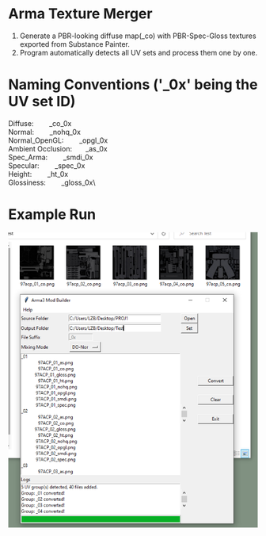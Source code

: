 # Arma Texture Merger
1. Generate a PBR-looking diffuse map(_co) with PBR-Spec-Gloss textures exported from Substance Painter.
2. Program automatically detects all UV sets and process them one by one.

# Naming Conventions ('_0x' being the UV set ID)
Diffuse:&nbsp; &nbsp; &nbsp; &nbsp;          _co_0x\
Normal:&nbsp; &nbsp; &nbsp; &nbsp;           _nohq_0x\
Normal_OpenGL:&nbsp; &nbsp; &nbsp; &nbsp;    _opgl_0x\
Ambient Occlusion:&nbsp; &nbsp; &nbsp; &nbsp;_as_0x\
Spec_Arma:&nbsp; &nbsp; &nbsp; &nbsp;        _smdi_0x\
Specular:&nbsp; &nbsp; &nbsp; &nbsp;         _spec_0x\
Height:&nbsp; &nbsp; &nbsp; &nbsp;           _ht_0x\
Glossiness:&nbsp; &nbsp; &nbsp; &nbsp;       _gloss_0x\

# Example Run
![](IMGs/Output.png)
